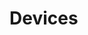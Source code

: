 # Devices




























































































